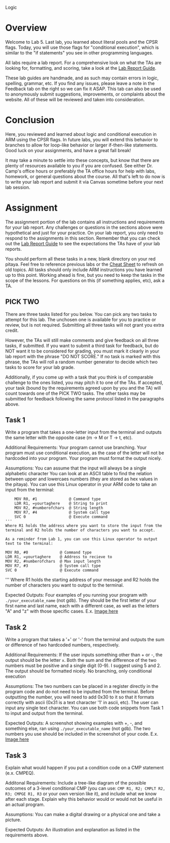 Logic
# Overview
Welcome to Lab 5. Last lab, you learned about literal pools and the CPSR flags. Today, you will use those flags for "conditional execution", which is similar to the "if statements" you see in other programming languages.

All labs require a lab report. For a comprehensive look on what the TAs are looking for, formatting, and scoring, take a look at the [Lab Report Guide](lab-guide).

These lab guides are handmade, and as such may contain errors in logic, spelling, grammar, etc. If you find any issues, please leave a note in the Feedback tab on the right so we can fix it ASAP. This tab can also be used to anonymously submit suggestions, improvements, or complaints about the website. All of these will be reviewed and taken into consideration.





# Conclusion
Here, you reviewed and learned about logic and conditional execution in ARM using the CPSR flags. In future labs, you will extend this behavior to branches to allow for loop-like behavior or larger if-then-like statements. Good luck on your assignments, and have a great fall break!

It may take a minute to settle into these concepts, but know that there are plenty of resources available to you if you are confused. See either Dr. Camp's office hours or preferably the TA office hours for help with labs, homework, or general questions about the course. All that's left to do now is to write your lab report and submit it via Canvas sometime before your next lab session.

# Assignment
The assignment portion of the lab contains all instructions and requirements for your lab report. Any challenges or questions in the sections above were hypothetical and just for your practice. On your lab report, you only need to respond to the assignments in this section. Remember that you can check out the [Lab Report Guide](lab-guide) to see the expectations the TAs have of your lab reports.

You should perform all these tasks in a new, blank directory on your red pitaya. Feel free to reference previous labs or the [Cheat Sheet](cheat-sheet) to refresh on old topics. All tasks should only include ARM instructions you have learned up to this point. Working ahead is fine, but you need to keep the tasks in the scope of the lessons. For questions on this (if something applies, etc), ask a TA.

## PICK TWO
There are three tasks listed for you below. You can pick any two tasks to attempt for this lab. The unchosen one is available for you to practice or review, but is not required. Submitting all three tasks will not grant you extra credit.

However, the TAs will still make comments and give feedback on all three tasks, if submitted. If you want to submit a third task for feedback, but do NOT want it to be considered for grading, you must mark it clearly in your lab report with the phrase "DO NOT SCORE." If no task is marked with this phrase, the TAs will roll a random number generator to decide which two tasks to score for your lab grade.

Additionally, if you come up with a task that you think is of comparable challenge to the ones listed, you may pitch it to one of the TAs. If accepted, your task (bound by the requirements agreed upon by you and the TA) will count towards one of the PICK TWO tasks. The other tasks may be submitted for feedback following the same protocol listed in the paragraphs above.

## Task 1
Write a program that takes a one-letter input from the terminal and outputs the same letter with the opposite case (m -> M or T -> t, etc).

Additional Requirements:
Your program cannot use branching.
Your program must use conditional execution, as the case of the letter will not be hardcoded into your program.
Your program must format the output nicely.

Assumptions:
You can assume that the input will always be a single alphabetic character
You can look at an ASCII table to find the relation between upper and lowercaes numbers (they are stored as hex values in the pitaya).
You can use this Linux operator in your ARM code to take an input from the terminal:
```
    MOV R0, #1              @ Command type
    LDR R1, =yourtaghere    @ String to print
    MOV R2, #numberofchars  @ String length
    MOV R7, #4              @ System call type
    SVC 0                   @ Execute command 
'''
Where R1 holds the address where you want to store the input from the terminal and R2 holds the number of characters you want to accept.

As a reminder from Lab 1, you can use this Linux operator to output text to the terminal:
```
    MOV R0, #0              @ Command type
    LDR R1, =yourtaghere    @ Address to recieve to
    MOV R2, #numberofchars  @ Max input length
    MOV R7, #3              @ System call type
    SVC 0                   @ Execute command 
'''
Where R1 holds the starting address of your message and R2 holds the number of characters you want to output to the terminal.


Expected Outputs:
Four examples of you running your program with `./your_executable_name` (not gdb). They should be the first letter of your first name and last name, each with a different case, as well as the letters "A" and "z" with those specific cases. E.x.
[Image here](TODO)

## Task 2
Write a program that takes a '+' or '-' from the terminal and outputs the sum or difference of two hardcoded numbers, respectively.

Additional Requirements:
If the user inputs something other than + or -, the output should be the letter `x`.
Both the sum and the difference of the two numbers must be positive and a single digit (0-9). I suggest using 5 and 2.
The output should be formatted nicely.
No branching, only conditional execution

Assumptions:
The two numbers can be placed in a register directly in the program code and do not need to be inputted from the terminal.
Before outputting the number, you will need to add 0x30 to it so that it formats correctly with ascii (0x31 is a text character '1' in ascii, etc).
The user can input any single text character.
You can use both code snippets from Task 1 to input and output from the terminal.

Expected Outputs:
A screenshot showing examples with +, -, and something else, ran using `./your_executable_name` (not gdb). The two numbers you use should be included in the screenshot of your code. E.x.
[Image here](TODO)

## Task 3
Explain what would happen if you put a condition code on a CMP statement (e.x. CMPEQ).

Additonal Requirements:
Include a tree-like diagram of the possible outcomes of a 3-level conditional CMP (you can use: `CMP R1, R2; CMPLT R2, R3; CMPGE R1, R3` or your own version like it), and include what we know after each stage.
Explain why this behavior would or would not be useful in an actual program.

Assumptions:
You can make a digital drawing or a physical one and take a picture.

Expected Outputs:
An illustration and explanation as listed in the requirements above.

